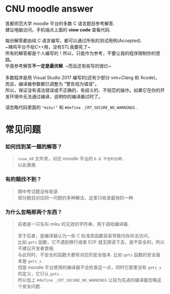 # CNU moodle answer
首都师范大学 moodle 平台的多数 C 语言题目参考解答.<br/>
建议电脑访问，手机端点上面的 **view code** 查看代码. 

每份解答都由纯 C 语言编写，都可以通过所有的测试用例(Accepted).<br/>
~辣鸡平台不给C++用，没有STL我要死了~<br/>
所有的解答都是个人编写的！所以，只能作为参考，不要让我的程序限制你的思路。<br/>
毕竟参考解答**不一定是最优解**. ~而且还有些写的很烂~<br/>
<br/>
多数程序是用 Visual Studio 2017 编写的(还有少部分 vim+Clang 和 Xcode)，<br/>
而且，编译器参数都已调整为 "警告视为错误"。<br/>
所以，保证没有语法错误或不正确的、有歧义的、不规范的操作。如果它在你的开发环境中无法通过编译，说明你的编译器过时了。<br/>

请忽略代码里面的 `"miku!"` 和 `#define _CRT_SECURE_NO_WARNINGS` .

# 常见问题
### 如何找到某一题的解答？
> `cnuw_68` 文件夹，对应 moodle 平台的 `6.8 不吉利日期` .<br/>
> 以此类推.
### 有的题找不到？
> 期中考试题没有收录.<br/>
> 部分题目对应同一问题的多种解法，这里只收录最快的一种.
### 为什么忽略那两个东西？
> 前者是一只名叫 miku 的无效的字符串，用于调戏编译器.<br/><br/>
> 至于后者，是编译器认为一些 C 标准库函数容易导致内存非法访问，<br/>
> 比如 `gets` 函数，它不遇到换行或者 EOF 就无限读下去，是不安全的，所以不建议开发者使用.<br/>
> 与此同时，不安全的函数大都有对应的安全版本. 比如 `gets` 函数的安全版本是 `gets_s` .<br/>
> 但是 moodle 平台使用的编译器不会检查这一点，同时它那里没有 `gets_s` 的定义，它只认 `gets` .<br/>
> 所以加上 `#define _CRT_SECURE_NO_WARNINGS` 让较为先进的编译器忽略这个安全问题.
